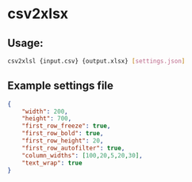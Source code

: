 # csv2xlsx

## Usage: 
```bash
csv2xlsl {input.csv} {output.xlsx} [settings.json]
```

## Example settings file
```json
{
    "width": 200,
    "height": 700,
    "first_row_freeze": true,
    "first_row_bold": true,
    "first_row_height": 20,
    "first_row_autofilter": true,
    "column_widths": [100,20,5,20,30],
    "text_wrap": true
}
```